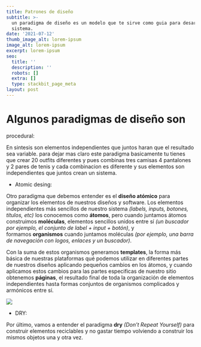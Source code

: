```yaml
---
title: Patrones de diseño
subtitle: >-
  un paradigma de diseño es un modelo que te sirve como guia para desarrollar un
  sistema.
date: '2021-07-12'
thumb_image_alt: lorem-ipsum
image_alt: lorem-ipsum
excerpt: lorem-ipsum
seo:
  title: ''
  description: ''
  robots: []
  extra: []
  type: stackbit_page_meta
layout: post
---
```

# Algunos paradigmas de diseño son

procedural:

En sintesis son elementos independientes que juntos haran que el resultado sea variable. para dejar mas claro este paradigma basicamente tu tienes que crear 20 outfits diferentes y pues combinas tres camisas 4 pantalones y 2 pares de tenis y cada combinacion es diferente y sus elementos son independientes que juntos crean un sistema.

*   Atomic desing:

Otro paradigma que debemos entender es el **diseño atómico** para organizar los elementos de nuestros diseños y software. Los elementos independientes más sencillos de nuestro sistema *(labels, inputs, botones, títulos, etc)* los conocemos como **átomos**, pero cuando juntamos átomos construimos **moléculas**, elementos sencillos unidos entre sí *(un buscador por ejemplo, el conjunto de label + input + botón)*, y formamos **organismos** cuando juntamos moléculas *(por ejemplo, una barra de navegación con logos, enlaces y un buscador)*.

Con la suma de estos organismos generamos **templates**, la forma más básica de nuestras plataformas qué podemos utilizar en diferentes partes de nuestros diseños aplicando pequeños cambios en los átomos, y cuando aplicamos estos cambios para las partes especificas de nuestro sitio obtenemos **páginas**, el resultado final de toda la organización de elementos independientes hasta formas conjuntos de organismos complicados y armónicos entre sí.

![](/\_static/app-assets/images/instagram-atomic.png)

*   DRY:

Por último, vamos a entender el paradigma **dry** *(Don’t Repeat Yourself)* para construir elementos reciclables y no gastar tiempo volviendo a construir los mismos objetos una y otra vez.
